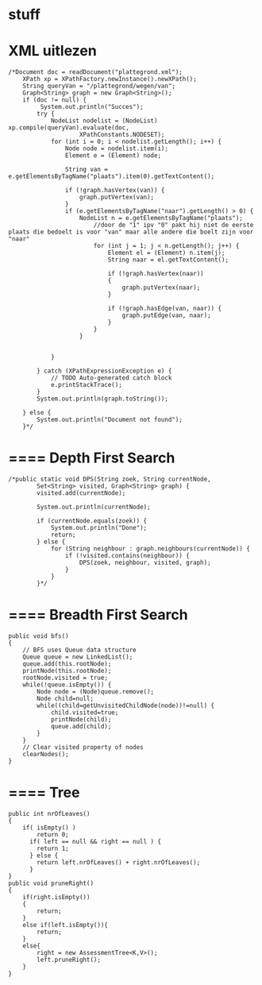 stuff
=====
XML uitlezen
=====
	/*Document doc = readDocument("plattegrond.xml");
		XPath xp = XPathFactory.newInstance().newXPath();
		String queryVan = "/plattegrond/wegen/van";
		Graph<String> graph = new Graph<String>();
		if (doc != null) {
			 System.out.println("Succes");
			try {
				NodeList nodelist = (NodeList) xp.compile(queryVan).evaluate(doc,
						XPathConstants.NODESET);
				for (int i = 0; i < nodelist.getLength(); i++) {
					Node node = nodelist.item(i);
					Element e = (Element) node;
					
					String van = e.getElementsByTagName("plaats").item(0).getTextContent();
					
					if (!graph.hasVertex(van)) {
						graph.putVertex(van);
					}
					if (e.getElementsByTagName("naar").getLength() > 0) {
						NodeList n = e.getElementsByTagName("plaats");
							//door de "1" ipv "0" pakt hij niet de eerste plaats die bedoelt is voor "van" maar alle andere die boelt zijn voor "naar"
							for (int j = 1; j < n.getLength(); j++) {
								Element el = (Element) n.item(j);
								String naar = el.getTextContent();
								
								if (!graph.hasVertex(naar))
								{
									graph.putVertex(naar);
								}
								
								if (!graph.hasEdge(van, naar)) {
									graph.putEdge(van, naar);
								}
							}
						}
					

				}

			} catch (XPathExpressionException e) {
				// TODO Auto-generated catch block
				e.printStackTrace();
			}
			System.out.println(graph.toString());

		} else {
			System.out.println("Document not found");
		}*/
		
====
Depth First Search
====
	/*public static void DPS(String zoek, String currentNode,
			Set<String> visited, Graph<String> graph) {
			visited.add(currentNode);

			System.out.println(currentNode);

			if (currentNode.equals(zoek)) {
				System.out.println("Done");
				return;
			} else {
				for (String neighbour : graph.neighbours(currentNode)) {
					if (!visited.contains(neighbour)) {
						DPS(zoek, neighbour, visited, graph);
					}
				}
			}*/
====
Breadth First Search
====
	public void bfs()
	{
		// BFS uses Queue data structure
		Queue queue = new LinkedList();
		queue.add(this.rootNode);
		printNode(this.rootNode);
		rootNode.visited = true;
		while(!queue.isEmpty()) {
			Node node = (Node)queue.remove();
			Node child=null;
			while((child=getUnvisitedChildNode(node))!=null) {
				child.visited=true;
				printNode(child);
				queue.add(child);
			}
		}
		// Clear visited property of nodes
		clearNodes();
	}
====
Tree
====
	public int nrOfLeaves()
	{
		if( isEmpty() )
		    return 0;
		  if( left == null && right == null ) {
		    return 1;
		  } else {
		    return left.nrOfLeaves() + right.nrOfLeaves();
		  }
	}
	public void pruneRight()
	{
		if(right.isEmpty())
		{
			return;
		}
		else if(left.isEmpty()){
			return;
		}
		else{
			right = new AssessmentTree<K,V>();
			left.pruneRight();
		}
	}
